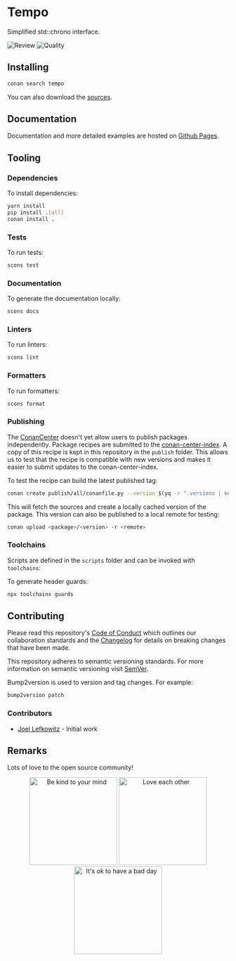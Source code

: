 # Tempo

Simplified std::chrono interface.

![Review](https://img.shields.io/github/actions/workflow/status/JoelLefkowitz/tempo/review.yaml)
![Quality](https://img.shields.io/codacy/grade/_)

## Installing

```bash
conan search tempo
```

You can also download the [sources](https://download-directory.github.io?url=https://github.com/JoelLefkowitz/tempo/tree/master/src).

## Documentation

Documentation and more detailed examples are hosted on [Github Pages](https://joellefkowitz.github.io/tempo).

## Tooling

### Dependencies

To install dependencies:

```bash
yarn install
pip install .[all]
conan install .
```

### Tests

To run tests:

```bash
scons test
```

### Documentation

To generate the documentation locally:

```bash
scons docs
```

### Linters

To run linters:

```bash
scons lint
```

### Formatters

To run formatters:

```bash
scons format
```

### Publishing

The [ConanCenter](https://conan.io/center) doesn't yet allow users to publish packages independently. Package recipes are submitted to the [conan-center-index](https://github.com/conan-io/conan-center-index). A copy of this recipe is kept in this repository in the `publish` folder. This allows us to test that the recipe is compatible with new versions and makes it easier to submit updates to the conan-center-index.

To test the recipe can build the latest published tag:

```bash
conan create publish/all/conanfile.py --version $(yq -r ".versions | keys | .[0]" publish/config.yml)
```

This will fetch the sources and create a locally cached version of the package. This version can also be published to a local remote for testing:

```bash
conan upload <package>/<version> -r <remote>
```

### Toolchains

Scripts are defined in the `scripts` folder and can be invoked with `toolchains`:

To generate header guards:

```bash
npx toolchains guards
```

## Contributing

Please read this repository's [Code of Conduct](CODE_OF_CONDUCT.md) which outlines our collaboration standards and the [Changelog](CHANGELOG.md) for details on breaking changes that have been made.

This repository adheres to semantic versioning standards. For more information on semantic versioning visit [SemVer](https://semver.org).

Bump2version is used to version and tag changes. For example:

```bash
bump2version patch
```

### Contributors

- [Joel Lefkowitz](https://github.com/joellefkowitz) - Initial work

## Remarks

Lots of love to the open source community!

<div align='center'>
    <img width=200 height=200 src='https://media.giphy.com/media/osAcIGTSyeovPq6Xph/giphy.gif' alt='Be kind to your mind' />
    <img width=200 height=200 src='https://media.giphy.com/media/KEAAbQ5clGWJwuJuZB/giphy.gif' alt='Love each other' />
    <img width=200 height=200 src='https://media.giphy.com/media/WRWykrFkxJA6JJuTvc/giphy.gif' alt="It's ok to have a bad day" />
</div>
